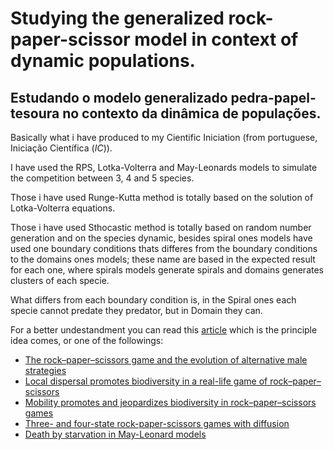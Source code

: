 # Studying the generalized rock-paper-scissor model in context of dynamic populations.
## Estudando o modelo generalizado pedra-papel-tesoura no contexto da dinâmica de populações.


Basically what i have produced to my Cientific Iniciation (from portuguese, Iniciação Científica (_IC_)).

I have used the RPS, Lotka-Volterra and May-Leonards models to simulate the competition between 3, 4 and 5 species.

Those i have used Runge-Kutta method is totally based on the solution of Lotka-Volterra equations.

Those i have used Sthocastic method is totally based on random number generation and on the species dynamic, besides spiral ones models have used one boundary conditions thats 
differes from the boundary conditions to the domains ones models; these name are based in the expected result for each one, where spirals models generate spirals and domains 
generates clusters of each specie.

What differs from each boundary condition is, in the Spiral ones each specie cannot predate they predator, but in Domain they can.

For a better undestandment you can read this [article](https://journals.aps.org/pre/abstract/10.1103/PhysRevE.86.036112) which is the principle idea comes, or one of 
the followings:

- [The rock–paper–scissors game and the evolution of alternative male strategies](https://www.nature.com/articles/380240a0)
- [Local dispersal promotes biodiversity in a real-life game of rock–paper–scissors](https://www.nature.com/articles/nature00823)
- [Mobility promotes and jeopardizes biodiversity in rock–paper–scissors games](https://www.nature.com/articles/nature06095)
- [Three- and four-state rock-paper-scissors games with diffusion](https://journals.aps.org/pre/abstract/10.1103/PhysRevE.78.031906)
- [Death by starvation in May-Leonard models](https://iopscience.iop.org/article/10.1209/0295-5075/126/68002)
